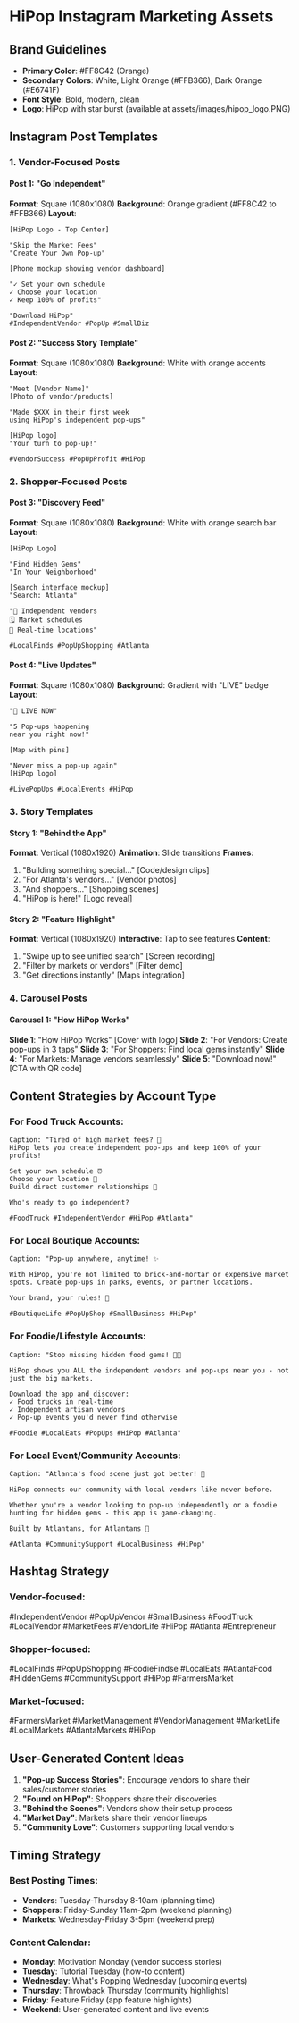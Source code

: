# HiPop Instagram Marketing Assets

## Brand Guidelines
- **Primary Color**: #FF8C42 (Orange)
- **Secondary Colors**: White, Light Orange (#FFB366), Dark Orange (#E6741F)
- **Font Style**: Bold, modern, clean
- **Logo**: HiPop with star burst (available at assets/images/hipop_logo.PNG)

## Instagram Post Templates

### 1. Vendor-Focused Posts

#### Post 1: "Go Independent"
**Format**: Square (1080x1080)
**Background**: Orange gradient (#FF8C42 to #FFB366)
**Layout**:
```
[HiPop Logo - Top Center]

"Skip the Market Fees"
"Create Your Own Pop-up"

[Phone mockup showing vendor dashboard]

"✓ Set your own schedule
✓ Choose your location  
✓ Keep 100% of profits"

"Download HiPop"
#IndependentVendor #PopUp #SmallBiz
```

#### Post 2: "Success Story Template"
**Format**: Square (1080x1080)
**Background**: White with orange accents
**Layout**:
```
"Meet [Vendor Name]"
[Photo of vendor/products]

"Made $XXX in their first week
using HiPop's independent pop-ups"

[HiPop logo]
"Your turn to pop-up!"

#VendorSuccess #PopUpProfit #HiPop
```

### 2. Shopper-Focused Posts

#### Post 3: "Discovery Feed"
**Format**: Square (1080x1080)
**Background**: White with orange search bar
**Layout**:
```
[HiPop Logo]

"Find Hidden Gems"
"In Your Neighborhood"

[Search interface mockup]
"Search: Atlanta"

"🎯 Independent vendors
🗓️ Market schedules
📍 Real-time locations"

#LocalFinds #PopUpShopping #Atlanta
```

#### Post 4: "Live Updates"
**Format**: Square (1080x1080)
**Background**: Gradient with "LIVE" badge
**Layout**:
```
"🔴 LIVE NOW"

"5 Pop-ups happening
near you right now!"

[Map with pins]

"Never miss a pop-up again"
[HiPop logo]

#LivePopUps #LocalEvents #HiPop
```

### 3. Story Templates

#### Story 1: "Behind the App"
**Format**: Vertical (1080x1920)
**Animation**: Slide transitions
**Frames**:
1. "Building something special..." [Code/design clips]
2. "For Atlanta's vendors..." [Vendor photos]
3. "And shoppers..." [Shopping scenes]
4. "HiPop is here!" [Logo reveal]

#### Story 2: "Feature Highlight"
**Format**: Vertical (1080x1920)
**Interactive**: Tap to see features
**Content**:
1. "Swipe up to see unified search" [Screen recording]
2. "Filter by markets or vendors" [Filter demo]
3. "Get directions instantly" [Maps integration]

### 4. Carousel Posts

#### Carousel 1: "How HiPop Works"
**Slide 1**: "How HiPop Works" [Cover with logo]
**Slide 2**: "For Vendors: Create pop-ups in 3 taps"
**Slide 3**: "For Shoppers: Find local gems instantly"
**Slide 4**: "For Markets: Manage vendors seamlessly"
**Slide 5**: "Download now!" [CTA with QR code]

## Content Strategies by Account Type

### For Food Truck Accounts:
```
Caption: "Tired of high market fees? 🚚
HiPop lets you create independent pop-ups and keep 100% of your profits!

Set your own schedule ⏰
Choose your location 📍  
Build direct customer relationships 🤝

Who's ready to go independent? 

#FoodTruck #IndependentVendor #HiPop #Atlanta"
```

### For Local Boutique Accounts:
```
Caption: "Pop-up anywhere, anytime! ✨

With HiPop, you're not limited to brick-and-mortar or expensive market spots. Create pop-ups in parks, events, or partner locations.

Your brand, your rules! 💪

#BoutiqueLife #PopUpShop #SmallBusiness #HiPop"
```

### For Foodie/Lifestyle Accounts:
```
Caption: "Stop missing hidden food gems! 🍔🌮

HiPop shows you ALL the independent vendors and pop-ups near you - not just the big markets.

Download the app and discover:
✓ Food trucks in real-time
✓ Independent artisan vendors  
✓ Pop-up events you'd never find otherwise

#Foodie #LocalEats #PopUps #HiPop #Atlanta"
```

### For Local Event/Community Accounts:
```
Caption: "Atlanta's food scene just got better! 🎉

HiPop connects our community with local vendors like never before. 

Whether you're a vendor looking to pop-up independently or a foodie hunting for hidden gems - this app is game-changing.

Built by Atlantans, for Atlantans 🍑

#Atlanta #CommunitySupport #LocalBusiness #HiPop"
```

## Hashtag Strategy

### Vendor-focused:
#IndependentVendor #PopUpVendor #SmallBusiness #FoodTruck #LocalVendor #MarketFees #VendorLife #HiPop #Atlanta #Entrepreneur

### Shopper-focused:
#LocalFinds #PopUpShopping #FoodieFindse #LocalEats #AtlantaFood #HiddenGems #CommunitySupport #HiPop #FarmersMarket

### Market-focused:
#FarmersMarket #MarketManagement #VendorManagement #MarketLife #LocalMarkets #AtlantaMarkets #HiPop

## User-Generated Content Ideas

1. **"Pop-up Success Stories"**: Encourage vendors to share their sales/customer stories
2. **"Found on HiPop"**: Shoppers share their discoveries
3. **"Behind the Scenes"**: Vendors show their setup process
4. **"Market Day"**: Markets share their vendor lineups
5. **"Community Love"**: Customers supporting local vendors

## Timing Strategy

### Best Posting Times:
- **Vendors**: Tuesday-Thursday 8-10am (planning time)
- **Shoppers**: Friday-Sunday 11am-2pm (weekend planning)
- **Markets**: Wednesday-Friday 3-5pm (weekend prep)

### Content Calendar:
- **Monday**: Motivation Monday (vendor success stories)
- **Tuesday**: Tutorial Tuesday (how-to content)  
- **Wednesday**: What's Popping Wednesday (upcoming events)
- **Thursday**: Throwback Thursday (community highlights)
- **Friday**: Feature Friday (app feature highlights)
- **Weekend**: User-generated content and live events